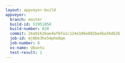 ```yaml
---
layout: appveyor-build
appveyor:
  branch: master
  build-id: 51951058
  build-number: 820
  commit: 26a91626ae4af6fa1c124e106e602bedba36d626
  job-id: mj0bk3he54phe8qm
  job-number: 6
  os-name: Ubuntu
  test-result: 1
---
```

